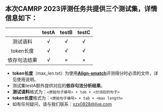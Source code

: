 ## 本次CAMRP 2023评测任务共提供三个测试集，详情信息如下：

||testA|testB|testC|
|:---:|:---:|:---:|:---:|
|测试语料|√|√|√|
|token长度|√|√|√|
|依存句法结果|√|×|×|

- **token长度**（max_len.txt）为使用<a href="https://github.com/GoThereGit/Chinese-AMR/tree/main/CAMRP%202022/tools">**Align-smatch**</a>评测得分时必须的文件，详见使用说明。
- 测试集testA额外提供对应的**依存句法分析结果**。
- **测试语料**格式为：```<原始句子编号> + tab + <分词后的句子>``` 
- **token长度**格式为：```<原始句子编号> + tab + <max length>``` 
- 如有任何疑问，请与我们联系：<xzx0828@live.com>
